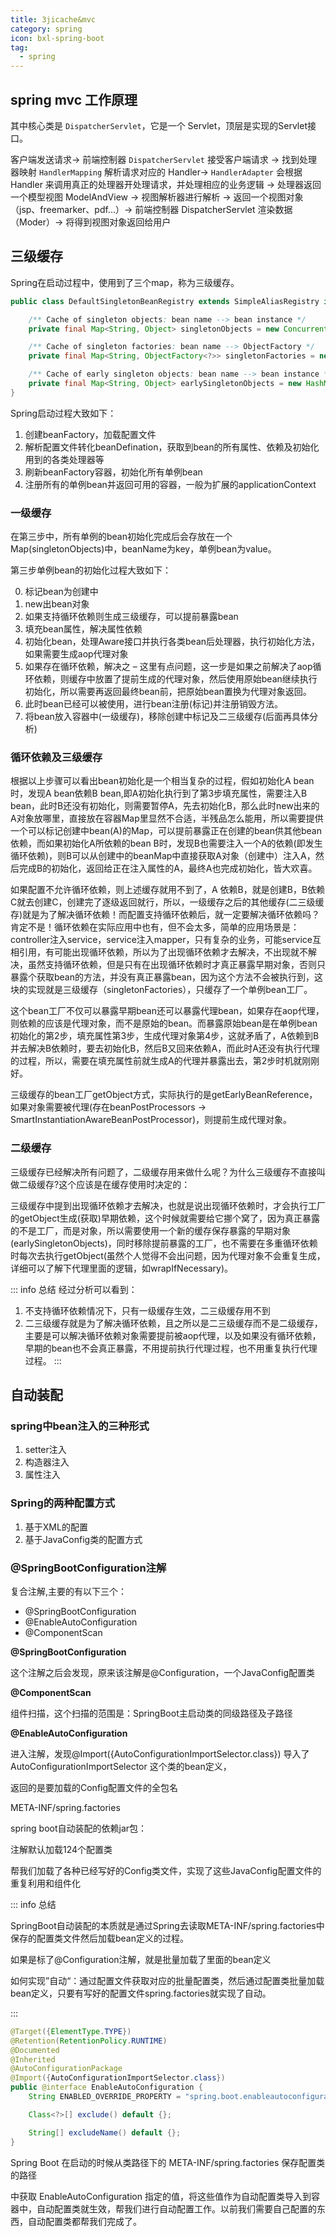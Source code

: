```yaml
---
title: 3jicache&mvc
category: spring
icon: bxl-spring-boot
tag:
  - spring
---
```


## spring mvc 工作原理

其中核心类是 `DispatcherServlet`，它是一个 Servlet，顶层是实现的Servlet接口。

客户端发送请求-> 
前端控制器 `DispatcherServlet` 接受客户端请求 -> 
找到处理器映射 `HandlerMapping` 解析请求对应的 Handler->
`HandlerAdapter` 会根据 Handler 来调用真正的处理器开处理请求，并处理相应的业务逻辑 -> 
处理器返回一个模型视图 ModelAndView ->
视图解析器进行解析 -> 
返回一个视图对象（jsp、freemarker、pdf...）->
前端控制器 DispatcherServlet 渲染数据（Moder）->
将得到视图对象返回给用户

## 三级缓存

Spring在启动过程中，使用到了三个map，称为三级缓存。

```java
public class DefaultSingletonBeanRegistry extends SimpleAliasRegistry implements SingletonBeanRegistry {

	/** Cache of singleton objects: bean name --> bean instance */
	private final Map<String, Object> singletonObjects = new ConcurrentHashMap<>(256);

	/** Cache of singleton factories: bean name --> ObjectFactory */
	private final Map<String, ObjectFactory<?>> singletonFactories = new HashMap<>(16);

	/** Cache of early singleton objects: bean name --> bean instance */
	private final Map<String, Object> earlySingletonObjects = new HashMap<>(16);
}
```
Spring启动过程大致如下：

1. 创建beanFactory，加载配置文件
2. 解析配置文件转化beanDefination，获取到bean的所有属性、依赖及初始化用到的各类处理器等
3. 刷新beanFactory容器，初始化所有单例bean
4. 注册所有的单例bean并返回可用的容器，一般为扩展的applicationContext

### 一级缓存

在第三步中，所有单例的bean初始化完成后会存放在一个Map(singletonObjects)中，beanName为key，单例bean为value。

第三步单例bean的初始化过程大致如下：

0. 标记bean为创建中
1. new出bean对象
2. 如果支持循环依赖则生成三级缓存，可以提前暴露bean
3. 填充bean属性，解决属性依赖
4. 初始化bean，处理Aware接口并执行各类bean后处理器，执行初始化方法，如果需要生成aop代理对象
5. 如果存在循环依赖，解决之 – 这里有点问题，这一步是如果之前解决了aop循环依赖，则缓存中放置了提前生成的代理对象，然后使用原始bean继续执行初始化，所以需要再返回最终bean前，把原始bean置换为代理对象返回。
6. 此时bean已经可以被使用，进行bean注册(标记)并注册销毁方法。
7. 将bean放入容器中(一级缓存)，移除创建中标记及二三级缓存(后面再具体分析)

### 循环依赖及三级缓存

根据以上步骤可以看出bean初始化是一个相当复杂的过程，假如初始化A bean时，发现A bean依赖B bean,即A初始化执行到了第3步填充属性，需要注入B bean，此时B还没有初始化，则需要暂停A，先去初始化B，那么此时new出来的A对象放哪里，直接放在容器Map里显然不合适，半残品怎么能用，所以需要提供一个可以标记创建中bean(A)的Map，可以提前暴露正在创建的bean供其他bean依赖，而如果初始化A所依赖的bean B时，发现B也需要注入一个A的依赖(即发生循环依赖)，则B可以从创建中的beanMap中直接获取A对象（创建中）注入A，然后完成B的初始化，返回给正在注入属性的A，最终A也完成初始化，皆大欢喜。

如果配置不允许循环依赖，则上述缓存就用不到了，A 依赖B，就是创建B，B依赖C就去创建C，创建完了逐级返回就行，所以，一级缓存之后的其他缓存(二三级缓存)就是为了解决循环依赖！而配置支持循环依赖后，就一定要解决循环依赖吗？肯定不是！循环依赖在实际应用中也有，但不会太多，简单的应用场景是： controller注入service，service注入mapper，只有复杂的业务，可能service互相引用，有可能出现循环依赖，所以为了出现循环依赖才去解决，不出现就不解决，虽然支持循环依赖，但是只有在出现循环依赖时才真正暴露早期对象，否则只暴露个获取bean的方法，并没有真正暴露bean，因为这个方法不会被执行到，这块的实现就是三级缓存（singletonFactories），只缓存了一个单例bean工厂。

这个bean工厂不仅可以暴露早期bean还可以暴露代理bean，如果存在aop代理，则依赖的应该是代理对象，而不是原始的bean。而暴露原始bean是在单例bean初始化的第2步，填充属性第3步，生成代理对象第4步，这就矛盾了，A依赖到B并去解决B依赖时，要去初始化B，然后B又回来依赖A，而此时A还没有执行代理的过程，所以，需要在填充属性前就生成A的代理并暴露出去，第2步时机就刚刚好。

三级缓存的bean工厂getObject方式，实际执行的是getEarlyBeanReference，如果对象需要被代理(存在beanPostProcessors -> SmartInstantiationAwareBeanPostProcessor)，则提前生成代理对象。

### 二级缓存

三级缓存已经解决所有问题了，二级缓存用来做什么呢？为什么三级缓存不直接叫做二级缓存?这个应该是在缓存使用时决定的：

三级缓存中提到出现循环依赖才去解决，也就是说出现循环依赖时，才会执行工厂的getObject生成(获取)早期依赖，这个时候就需要给它挪个窝了，因为真正暴露的不是工厂，而是对象，所以需要使用一个新的缓存保存暴露的早期对象(earlySingletonObjects)，同时移除提前暴露的工厂，也不需要在多重循环依赖时每次去执行getObject(虽然个人觉得不会出问题，因为代理对象不会重复生成，详细可以了解下代理里面的逻辑，如wrapIfNecessary)。

::: info 总结
经过分析可以看到：
1. 不支持循环依赖情况下，只有一级缓存生效，二三级缓存用不到
2. 二三级缓存就是为了解决循环依赖，且之所以是二三级缓存而不是二级缓存，主要是可以解决循环依赖对象需要提前被aop代理，以及如果没有循环依赖，早期的bean也不会真正暴露，不用提前执行代理过程，也不用重复执行代理过程。
:::


## 自动装配

### spring中bean注入的三种形式

1. setter注入
2. 构造器注入
3. 属性注入

### Spring的两种配置方式

1. 基于XML的配置
2. 基于JavaConfig类的配置方式

### @SpringBootConfiguration注解

复合注解,主要的有以下三个：

- @SpringBootConfiguration
- @EnableAutoConfiguration
- @ComponentScan


**@SpringBootConfiguration**

这个注解之后会发现，原来该注解是@Configuration，一个JavaConfig配置类


**@ComponentScan**

组件扫描，这个扫描的范围是：SpringBoot主启动类的同级路径及子路径

**@EnableAutoConfiguration**

进入注解，发现@Import({AutoConfigurationImportSelector.class}) 导入了 AutoConfigurationImportSelector 这个类的bean定义，

返回的是要加载的Config配置文件的全包名

META-INF/spring.factories

spring boot自动装配的依赖jar包：

注解默认加载124个配置类

帮我们加载了各种已经写好的Config类文件，实现了这些JavaConfig配置文件的重复利用和组件化

::: info 总结

SpringBoot自动装配的本质就是通过Spring去读取META-INF/spring.factories中保存的配置类文件然后加载bean定义的过程。

如果是标了@Configuration注解，就是批量加载了里面的bean定义

如何实现”自动“：通过配置文件获取对应的批量配置类，然后通过配置类批量加载bean定义，只要有写好的配置文件spring.factories就实现了自动。

:::


```java
@Target({ElementType.TYPE})
@Retention(RetentionPolicy.RUNTIME)
@Documented
@Inherited
@AutoConfigurationPackage
@Import({AutoConfigurationImportSelector.class})
public @interface EnableAutoConfiguration {
    String ENABLED_OVERRIDE_PROPERTY = "spring.boot.enableautoconfiguration";

    Class<?>[] exclude() default {};

    String[] excludeName() default {};
}
```

Spring Boot 在启动的时候从类路径下的 META-INF/spring.factories 保存配置类的路径

中获取 EnableAutoConfiguration 指定的值，将这些值作为自动配置类导入到容器中，自动配置类就生效，帮我们进行自动配置工作。以前我们需要自己配置的东西，自动配置类都帮我们完成了。

